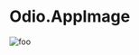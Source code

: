# Odio.AppImage

![foo](https://github.com/nx-appbuild-hub/Odio.AppImage//actions/workflows/makefile.yml/badge.svg)

